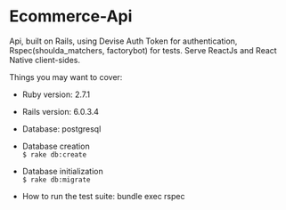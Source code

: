 # Ecommerce-Api
Api, built on Rails, using Devise Auth Token for authentication, Rspec(shoulda_matchers, factorybot) for tests.
Serve ReactJs and React Native client-sides.

Things you may want to cover:

* Ruby version: 2.7.1

* Rails version: 6.0.3.4

* Database: postgresql

* Database creation \
  `$ rake db:create`

* Database initialization \
  `$ rake db:migrate`

* How to run the test suite: bundle exec rspec


